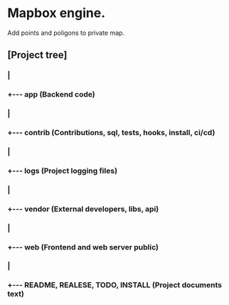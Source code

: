 # Mapbox engine.
 Add points and poligons to private map.

## [Project tree]
### |
### +--- app (Backend code)
### |
### +--- contrib (Contributions, sql, tests, hooks, install, ci/cd)
### |
### +--- logs (Project logging files)
### |
### +--- vendor (External developers, libs, api)
### |
### +--- web (Frontend and web server public)
### |
### +--- README, REALESE, TODO, INSTALL (Project documents text)
